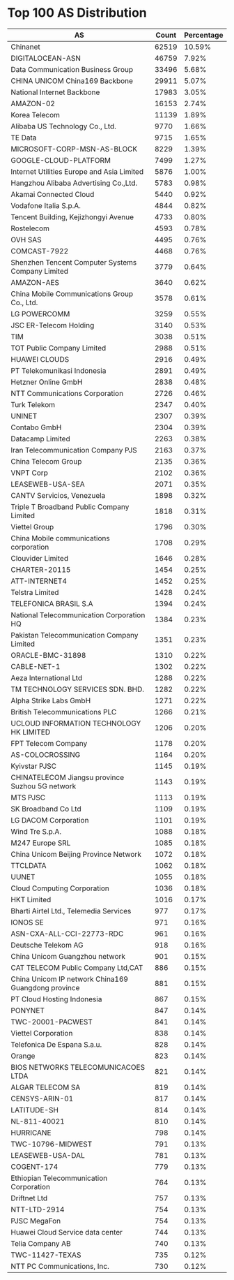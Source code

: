 # Top 100 AS Distribution
| AS | Count | Percentage |
|----|----|----|
| Chinanet | 62519 | 10.59% |
| DIGITALOCEAN-ASN | 46759 | 7.92% |
| Data Communication Business Group | 33496 | 5.68% |
| CHINA UNICOM China169 Backbone | 29911 | 5.07% |
| National Internet Backbone | 17983 | 3.05% |
| AMAZON-02 | 16153 | 2.74% |
| Korea Telecom | 11139 | 1.89% |
| Alibaba US Technology Co., Ltd. | 9770 | 1.66% |
| TE Data | 9715 | 1.65% |
| MICROSOFT-CORP-MSN-AS-BLOCK | 8229 | 1.39% |
| GOOGLE-CLOUD-PLATFORM | 7499 | 1.27% |
| Internet Utilities Europe and Asia Limited | 5876 | 1.00% |
| Hangzhou Alibaba Advertising Co.,Ltd. | 5783 | 0.98% |
| Akamai Connected Cloud | 5440 | 0.92% |
| Vodafone Italia S.p.A. | 4844 | 0.82% |
| Tencent Building, Kejizhongyi Avenue | 4733 | 0.80% |
| Rostelecom | 4593 | 0.78% |
| OVH SAS | 4495 | 0.76% |
| COMCAST-7922 | 4468 | 0.76% |
| Shenzhen Tencent Computer Systems Company Limited | 3779 | 0.64% |
| AMAZON-AES | 3640 | 0.62% |
| China Mobile Communications Group Co., Ltd. | 3578 | 0.61% |
| LG POWERCOMM | 3259 | 0.55% |
| JSC ER-Telecom Holding | 3140 | 0.53% |
| TIM | 3038 | 0.51% |
| TOT Public Company Limited | 2988 | 0.51% |
| HUAWEI CLOUDS | 2916 | 0.49% |
| PT Telekomunikasi Indonesia | 2891 | 0.49% |
| Hetzner Online GmbH | 2838 | 0.48% |
| NTT Communications Corporation | 2726 | 0.46% |
| Turk Telekom | 2347 | 0.40% |
| UNINET | 2307 | 0.39% |
| Contabo GmbH | 2304 | 0.39% |
| Datacamp Limited | 2263 | 0.38% |
| Iran Telecommunication Company PJS | 2163 | 0.37% |
| China Telecom Group | 2135 | 0.36% |
| VNPT Corp | 2102 | 0.36% |
| LEASEWEB-USA-SEA | 2071 | 0.35% |
| CANTV Servicios, Venezuela | 1898 | 0.32% |
| Triple T Broadband Public Company Limited | 1818 | 0.31% |
| Viettel Group | 1796 | 0.30% |
| China Mobile communications corporation | 1708 | 0.29% |
| Clouvider Limited | 1646 | 0.28% |
| CHARTER-20115 | 1454 | 0.25% |
| ATT-INTERNET4 | 1452 | 0.25% |
| Telstra Limited | 1428 | 0.24% |
| TELEFONICA BRASIL S.A | 1394 | 0.24% |
| National Telecommunication Corporation HQ | 1384 | 0.23% |
| Pakistan Telecommunication Company Limited | 1351 | 0.23% |
| ORACLE-BMC-31898 | 1310 | 0.22% |
| CABLE-NET-1 | 1302 | 0.22% |
| Aeza International Ltd | 1288 | 0.22% |
| TM TECHNOLOGY SERVICES SDN. BHD. | 1282 | 0.22% |
| Alpha Strike Labs GmbH | 1271 | 0.22% |
| British Telecommunications PLC | 1266 | 0.21% |
| UCLOUD INFORMATION TECHNOLOGY HK LIMITED | 1206 | 0.20% |
| FPT Telecom Company | 1178 | 0.20% |
| AS-COLOCROSSING | 1164 | 0.20% |
| Kyivstar PJSC | 1145 | 0.19% |
| CHINATELECOM Jiangsu province Suzhou 5G network | 1143 | 0.19% |
| MTS PJSC | 1113 | 0.19% |
| SK Broadband Co Ltd | 1109 | 0.19% |
| LG DACOM Corporation | 1101 | 0.19% |
| Wind Tre S.p.A. | 1088 | 0.18% |
| M247 Europe SRL | 1085 | 0.18% |
| China Unicom Beijing Province Network | 1072 | 0.18% |
| TTCLDATA | 1062 | 0.18% |
| UUNET | 1055 | 0.18% |
| Cloud Computing Corporation | 1036 | 0.18% |
| HKT Limited | 1016 | 0.17% |
| Bharti Airtel Ltd., Telemedia Services | 977 | 0.17% |
| IONOS SE | 971 | 0.16% |
| ASN-CXA-ALL-CCI-22773-RDC | 961 | 0.16% |
| Deutsche Telekom AG | 918 | 0.16% |
| China Unicom Guangzhou network | 901 | 0.15% |
| CAT TELECOM Public Company Ltd,CAT | 886 | 0.15% |
| China Unicom IP network China169 Guangdong province | 881 | 0.15% |
| PT Cloud Hosting Indonesia | 867 | 0.15% |
| PONYNET | 847 | 0.14% |
| TWC-20001-PACWEST | 841 | 0.14% |
| Viettel Corporation | 838 | 0.14% |
| Telefonica De Espana S.a.u. | 828 | 0.14% |
| Orange | 823 | 0.14% |
| BIOS NETWORKS TELECOMUNICACOES LTDA | 821 | 0.14% |
| ALGAR TELECOM SA | 819 | 0.14% |
| CENSYS-ARIN-01 | 817 | 0.14% |
| LATITUDE-SH | 814 | 0.14% |
| NL-811-40021 | 810 | 0.14% |
| HURRICANE | 798 | 0.14% |
| TWC-10796-MIDWEST | 791 | 0.13% |
| LEASEWEB-USA-DAL | 781 | 0.13% |
| COGENT-174 | 779 | 0.13% |
| Ethiopian Telecommunication Corporation | 764 | 0.13% |
| Driftnet Ltd | 757 | 0.13% |
| NTT-LTD-2914 | 754 | 0.13% |
| PJSC MegaFon | 754 | 0.13% |
| Huawei Cloud Service data center | 744 | 0.13% |
| Telia Company AB | 740 | 0.13% |
| TWC-11427-TEXAS | 735 | 0.12% |
| NTT PC Communications, Inc. | 730 | 0.12% |
